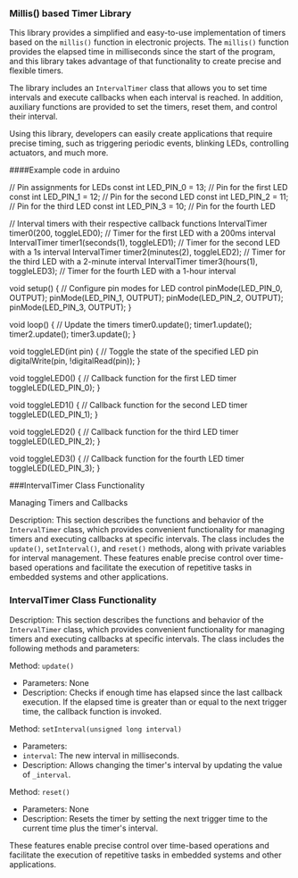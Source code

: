 ### Millis() based Timer Library
This library provides a simplified and easy-to-use implementation of timers based on the `millis()` function in electronic projects. The `millis()` function provides the elapsed time in milliseconds since the start of the program, and this library takes advantage of that functionality to create precise and flexible timers.

The library includes an `IntervalTimer` class that allows you to set time intervals and execute callbacks when each interval is reached. In addition, auxiliary functions are provided to set the timers, reset them, and control their interval.

Using this library, developers can easily create applications that require precise timing, such as triggering periodic events, blinking LEDs, controlling actuators, and much more.

####Example code in arduino

  // Pin assignments for LEDs
  const int LED_PIN_0 = 13;  // Pin for the first LED
  const int LED_PIN_1 = 12;  // Pin for the second LED
  const int LED_PIN_2 = 11;  // Pin for the third LED
  const int LED_PIN_3 = 10;  // Pin for the fourth LED
  
  // Interval timers with their respective callback functions
  IntervalTimer timer0(200, toggleLED0);                // Timer for the first LED with a 200ms interval
  IntervalTimer timer1(seconds(1), toggleLED1);        // Timer for the second LED with a 1s interval
  IntervalTimer timer2(minutes(2), toggleLED2);        // Timer for the third LED with a 2-minute interval
  IntervalTimer timer3(hours(1), toggleLED3);          // Timer for the fourth LED with a 1-hour interval
  
  void setup() {
    // Configure pin modes for LED control
    pinMode(LED_PIN_0, OUTPUT);
    pinMode(LED_PIN_1, OUTPUT);
    pinMode(LED_PIN_2, OUTPUT);
    pinMode(LED_PIN_3, OUTPUT);
  }
  
  void loop() {
    // Update the timers
    timer0.update();
    timer1.update();
    timer2.update();
    timer3.update();
  }
  
  void toggleLED(int pin) {
    // Toggle the state of the specified LED pin
    digitalWrite(pin, !digitalRead(pin));
  }
  
  void toggleLED0() {
    // Callback function for the first LED timer
    toggleLED(LED_PIN_0);
  }
  
  void toggleLED1() {
    // Callback function for the second LED timer
    toggleLED(LED_PIN_1);
  }
  
  void toggleLED2() {
    // Callback function for the third LED timer
    toggleLED(LED_PIN_2);
  }
  
  void toggleLED3() {
    // Callback function for the fourth LED timer
    toggleLED(LED_PIN_3);
  }

###IntervalTimer Class Functionality

Managing Timers and Callbacks

Description: This section describes the functions and behavior of the `IntervalTimer` class, which provides convenient functionality for managing timers and executing callbacks at specific intervals. The class includes the `update()`, `setInterval()`, and `reset()` methods, along with private variables for interval management. These features enable precise control over time-based operations and facilitate the execution of repetitive tasks in embedded systems and other applications.

### IntervalTimer Class Functionality

Description: This section describes the functions and behavior of the `IntervalTimer` class, which provides convenient functionality for managing timers and executing callbacks at specific intervals. The class includes the following methods and parameters:

Method: `update()`
- Parameters: None
- Description: Checks if enough time has elapsed since the last callback execution. If the elapsed time is greater than or equal to the next trigger time, the callback function is invoked.

Method: `setInterval(unsigned long interval)`
- Parameters:
- `interval`: The new interval in milliseconds.
- Description: Allows changing the timer's interval by updating the value of `_interval`.

Method: `reset()`
- Parameters: None
- Description: Resets the timer by setting the next trigger time to the current time plus the timer's interval.

These features enable precise control over time-based operations and facilitate the execution of repetitive tasks in embedded systems and other applications.
